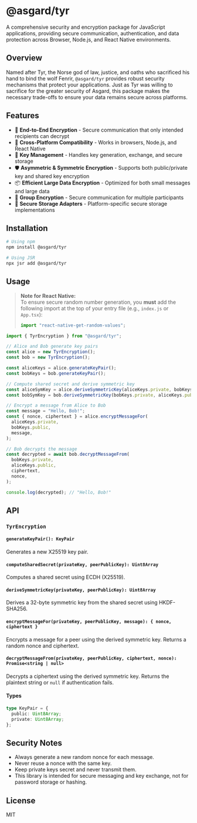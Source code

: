# @asgard/tyr

A comprehensive security and encryption package for JavaScript applications,
providing secure communication, authentication, and data protection across
Browser, Node.js, and React Native environments.

## Overview

Named after Tyr, the Norse god of law, justice, and oaths who sacrificed his
hand to bind the wolf Fenrir, `@asgard/tyr` provides robust security mechanisms
that protect your applications. Just as Tyr was willing to sacrifice for the
greater security of Asgard, this package makes the necessary trade-offs to
ensure your data remains secure across platforms.

## Features

- 🔐 **End-to-End Encryption** - Secure communication that only intended
  recipients can decrypt
- 🔄 **Cross-Platform Compatibility** - Works in browsers, Node.js, and React
  Native
- 🔑 **Key Management** - Handles key generation, exchange, and secure storage
- 🛡️ **Asymmetric & Symmetric Encryption** - Supports both public/private key
  and shared key encryption
- 📦 **Efficient Large Data Encryption** - Optimized for both small messages and
  large data
- 👥 **Group Encryption** - Secure communication for multiple participants
- 💾 **Secure Storage Adapters** - Platform-specific secure storage
  implementations

## Installation

```bash
# Using npm
npm install @asgard/tyr

# Using JSR
npx jsr add @asgard/tyr
```

## Usage

> **Note for React Native:**\
> To ensure secure random number generation, you **must** add the following
> import at the top of your entry file (e.g., `index.js` or `App.tsx`):
>
> ```js
> import "react-native-get-random-values";
> ```

```typescript
import { TyrEncryption } from "@asgard/tyr";

// Alice and Bob generate key pairs
const alice = new TyrEncryption();
const bob = new TyrEncryption();

const aliceKeys = alice.generateKeyPair();
const bobKeys = bob.generateKeyPair();

// Compute shared secret and derive symmetric key
const aliceSymKey = alice.deriveSymmetricKey(aliceKeys.private, bobKeys.public);
const bobSymKey = bob.deriveSymmetricKey(bobKeys.private, aliceKeys.public);

// Encrypt a message from Alice to Bob
const message = "Hello, Bob!";
const { nonce, ciphertext } = alice.encryptMessageFor(
  aliceKeys.private,
  bobKeys.public,
  message,
);

// Bob decrypts the message
const decrypted = await bob.decryptMessageFrom(
  bobKeys.private,
  aliceKeys.public,
  ciphertext,
  nonce,
);

console.log(decrypted); // "Hello, Bob!"
```

## API

### `TyrEncryption`

#### `generateKeyPair(): KeyPair`

Generates a new X25519 key pair.

#### `computeSharedSecret(privateKey, peerPublicKey): Uint8Array`

Computes a shared secret using ECDH (X25519).

#### `deriveSymmetricKey(privateKey, peerPublicKey): Uint8Array`

Derives a 32-byte symmetric key from the shared secret using HKDF-SHA256.

#### `encryptMessageFor(privateKey, peerPublicKey, message): { nonce, ciphertext }`

Encrypts a message for a peer using the derived symmetric key. Returns a random
nonce and ciphertext.

#### `decryptMessageFrom(privateKey, peerPublicKey, ciphertext, nonce): Promise<string | null>`

Decrypts a ciphertext using the derived symmetric key. Returns the plaintext
string or `null` if authentication fails.

#### Types

```typescript
type KeyPair = {
  public: Uint8Array;
  private: Uint8Array;
};
```

## Security Notes

- Always generate a new random nonce for each message.
- Never reuse a nonce with the same key.
- Keep private keys secret and never transmit them.
- This library is intended for secure messaging and key exchange, not for
  password storage or hashing.

## License

MIT
